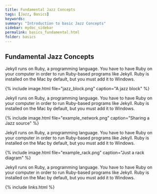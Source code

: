 ```yaml
---
title: Fundamental Jazz Concepts
tags: [Jazz, Basics]
keywords:
summary: "Introduction to basic Jazz Concepts"
sidebar: mydoc_sidebar
permalink: basics_fundamental.html
folder: basics
---
```


## Fundamental Jazz Concepts

Jekyll runs on Ruby, a programming language. You have to have Ruby on your computer in order to run Ruby-based programs like Jekyll. Ruby is installed on the Mac by default, but you must add it to Windows.

{% include image.html file="jazz_block.png" caption="A jazz block" %}

Jekyll runs on Ruby, a programming language. You have to have Ruby on your computer in order to run Ruby-based programs like Jekyll. Ruby is installed on the Mac by default, but you must add it to Windows.

{% include image.html file="example_network.png" caption="Sharing a Jazz source" %}

Jekyll runs on Ruby, a programming language. You have to have Ruby on your computer in order to run Ruby-based programs like Jekyll. Ruby is installed on the Mac by default, but you must add it to Windows.

{% include image.html file="example_rack.png" caption="Just a rack diagram" %}

Jekyll runs on Ruby, a programming language. You have to have Ruby on your computer in order to run Ruby-based programs like Jekyll. Ruby is installed on the Mac by default, but you must add it to Windows.

{% include links.html %}

